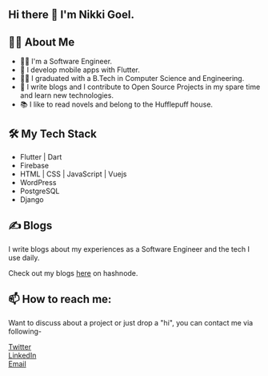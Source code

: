 ## Hi there 👋 I'm Nikki Goel. 

## 🙋‍♀️ About Me
- 👩‍💻 I'm a Software Engineer.
- 💙 I develop mobile apps with Flutter. 
- 👩‍🎓 I graduated with a B.Tech in Computer Science and Engineering.
- 📝 I write blogs and I contribute to Open Source Projects in my spare time and learn new technologies.
- 📚 I like to read novels and belong to the Hufflepuff house.

## 🛠 My Tech Stack
- Flutter | Dart
- Firebase
- HTML | CSS | JavaScript | Vuejs
- WordPress
- PostgreSQL
- Django

## ✍️ Blogs

I write blogs about my experiences as a Software Engineer and the tech I use daily.

Check out my blogs [here](https://nikkigoel.hashnode.dev/) on hashnode.

## 📫 How to reach me:

Want to discuss about a project or just drop a "hi", you can contact me via following-   

[Twitter](https://twitter.com/NikkiGoel8)  
[LinkedIn](https://www.linkedin.com/in/nikki-goel-449563159/)  
[Email](mailto:nikkigoel20@gmail.com)
